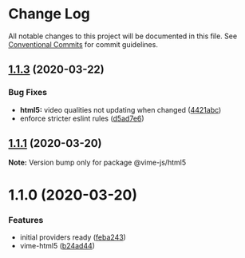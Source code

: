 # Change Log

All notable changes to this project will be documented in this file.
See [Conventional Commits](https://conventionalcommits.org) for commit guidelines.

## [1.1.3](https://github.com/vime-js/vime/tree/master/packages/vime-html5/compare/v1.1.2...v1.1.3) (2020-03-22)


### Bug Fixes

* **html5:** video qualities not updating when changed ([4421abc](https://github.com/vime-js/vime/tree/master/packages/vime-html5/commit/4421abc9ca88e219489c3273fdd17280aa3ad117))
* enforce stricter eslint rules ([d5ad7e6](https://github.com/vime-js/vime/tree/master/packages/vime-html5/commit/d5ad7e653cc41e82681d86f475d94a01629fe07d))





## [1.1.1](https://github.com/vime-js/vime/tree/master/packages/vime-html5/compare/v1.1.0...v1.1.1) (2020-03-20)

**Note:** Version bump only for package @vime-js/html5





# 1.1.0 (2020-03-20)


### Features

* initial providers ready ([feba243](https://github.com/vime-js/vime/tree/master/packages/vime-html5/commit/feba243c7807f757daa01b5afaf7c9488c430715))
* vime-html5 ([b24ad44](https://github.com/vime-js/vime/tree/master/packages/vime-html5/commit/b24ad449e63d00b6e8a98810a4775f690fe58a28))
